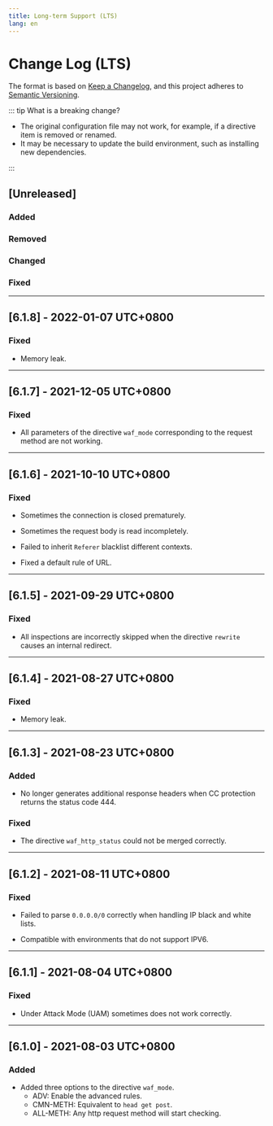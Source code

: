 ```yaml
---
title: Long-term Support (LTS)
lang: en
---
```


# Change Log (LTS)

The format is based on [Keep a Changelog](https://keepachangelog.com/en/1.0.0/),
and this project adheres to [Semantic Versioning](https://semver.org/spec/v2.0.0.html).

::: tip What is a breaking change?

* The original configuration file may not work, for example, if a directive item is removed or renamed.
* It may be necessary to update the build environment, such as installing new dependencies.

:::


## [Unreleased]

### Added
 

### Removed


### Changed


### Fixed


***

## [6.1.8] - 2022-01-07 UTC+0800

### Fixed

* Memory leak.

***

## [6.1.7] - 2021-12-05 UTC+0800

### Fixed

* All parameters of the directive `waf_mode` corresponding to the request method are not working.


***

## [6.1.6] - 2021-10-10 UTC+0800

### Fixed

* Sometimes the connection is closed prematurely.

* Sometimes the request body is read incompletely.

* Failed to inherit `Referer` blacklist different contexts.

* Fixed a default rule of URL.

***

## [6.1.5] - 2021-09-29 UTC+0800

### Fixed

* All inspections are incorrectly skipped when the directive `rewrite` causes an internal redirect.

***

## [6.1.4] - 2021-08-27 UTC+0800

### Fixed

* Memory leak.

***

## [6.1.3] - 2021-08-23 UTC+0800

### Added

* No longer generates additional response headers when CC protection returns the status code 444.

### Fixed

* The directive `waf_http_status` could not be merged correctly.

***

## [6.1.2] - 2021-08-11 UTC+0800

### Fixed

* Failed to parse `0.0.0.0/0` correctly when handling IP black and white lists.

* Compatible with environments that do not support IPV6.

***

## [6.1.1] - 2021-08-04 UTC+0800

### Fixed

* Under Attack Mode (UAM) sometimes does not work correctly.

***

## [6.1.0] - 2021-08-03 UTC+0800

### Added

* Added three options to the directive `waf_mode`.
    * ADV: Enable the  advanced rules.
    * CMN-METH: Equivalent to `head get post`.
    * ALL-METH: Any http request method will start checking.